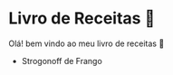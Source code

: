 # Livro de Receitas :book:

Olá! bem vindo ao meu livro de receitas :cake:

- Strogonoff de Frango

